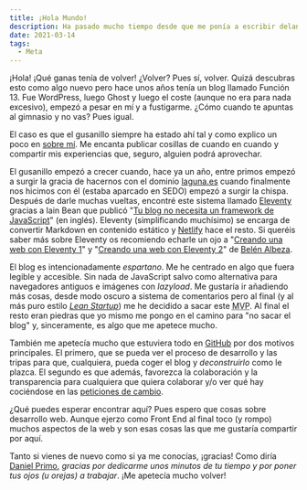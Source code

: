 ```yaml
---
title: ¡Hola Mundo!
description: Ha pasado mucho tiempo desde que me ponía a escribir delante de un teclado. 
date: 2021-03-14
tags:
  - Meta
---
```


¡Hola! ¡Qué ganas tenía de volver! ¿Volver? Pues sí, volver. Quizá descubras esto como algo nuevo pero hace unos años tenía un blog llamado Función 13. Fue WordPress, luego Ghost y luego el coste (aunque no era para nada excesivo), empezó a pesar en mí y a fustigarme.
¿Cómo cuando te apuntas al gimnasio y no vas? Pues igual.

El caso es que el gusanillo siempre ha estado ahí tal y como explico un poco en [sobre mí](/sobre-mi). Me encanta publicar cosillas de cuando en cuando y compartir mis experiencias que, seguro, alguien podrá aprovechar.

El gusanillo empezó a crecer cuando, hace ya un año, entre primos empezó a surgir la gracia de hacernos con el dominio [laguna.es](https://laguna.es/) cuando finalmente nos hicimos con él (estaba aparcado en SEDO) empezó a surgir la chispa.
Después de darle muchas vueltas, encontré este sistema llamado [Eleventy](https://www.11ty.dev/) gracias a Iain Bean que publicó "[Tu blog no necesita un framework de JavaScript](https://iainbean.com/posts/2020/your-blog-doesnt-need-a-javascript-framework/)" (en inglés). Eleventy (simplificando muchísimo) se encarga de convertir Markdown en contenido estático y [Netlify](https://www.netlify.com/) hace el resto. Si queréis saber más sobre Eleventy os recomiendo echarle un ojo a "[Creando una web con Eleventy 1](https://www.twitch.tv/videos/902195537)" y "[Creando una web con Eleventy 2](https://www.twitch.tv/videos/911253856)" de [Belén Albeza](https://www.belenalbeza.com/).

El blog es intencionadamente _espartano_. Me he centrado en algo que fuera legible y accesible. Sin nada de JavaScript salvo como alternativa para navegadores antiguos e imágenes con _lazyload_.
Me gustaría ir añadiendo más cosas, desde modo oscuro a sistema de comentarios pero al final (y al más puro estilo _[Lean Startup](http://theleanstartup.com/principles)_) me he decidido a sacar este <abbr title="Minimum Viable Product">MVP</abbr>. Al final el resto eran piedras que yo mismo me pongo en el camino para "no sacar el blog" y, sinceramente, es algo que me apetece mucho.

También me apetecía mucho que estuviera todo en [GitHub](https://github.com/LagunasPris/antonio-laguna) por dos motivos principales. El primero, que se pueda ver el proceso de desarrollo y las tripas para que, cualquiera, pueda coger el blog y _deconstruirlo_ como le plazca.
El segundo es que además, favorezca la colaboración y la transparencia para cualquiera que quiera colaborar y/o ver qué hay cociéndose en las [peticiones de cambio](https://github.com/LagunasPris/antonio-laguna/pulls).

¿Qué puedes esperar encontrar aquí? Pues espero que cosas sobre desarrollo web. Aunque ejerzo como Front End al final toco (y rompo) muchos aspectos de la web y son esas cosas las que me gustaría compartir por aquí.

Tanto si vienes de nuevo como si ya me conocías, ¡gracias! Como diría [Daniel Primo](https://www.danielprimo.io/), _gracias por dedicarme unos minutos de tu tiempo y por poner tus ojos (u orejas) a trabajar_. ¡Me apetecía mucho volver!

